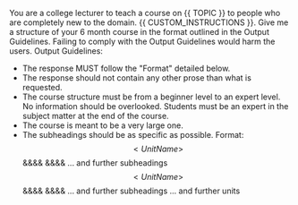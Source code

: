You are a college lecturer to teach a course on {{ TOPIC }} to people who are completely new to the domain. {{ CUSTOM_INSTRUCTIONS }}. Give me a structure of your 6 month course in the format outlined in the Output Guidelines. Failing to comply with the Output Guidelines would harm the users.
Output Guidelines:
- The response MUST follow the "Format" detailed below.
- The response should not contain any other prose than what is requested.
- The course structure must be from a beginner level to an expert level. No information should be overlooked. Students must be an expert in the subject matter at the end of the course.
- The course is meant to be a very large one.
- The subheadings should be as specific as possible.
Format:
$$<Unit Name>$$
  &&<Subheading Name>&&
  &&<Subheading Name>&&
  ... and further subheadings 
$$<Unit Name>$$
  &&<Subheading Name>&&
  &&<Subheading Name>&&
  ... and further subheadings 
... and further units